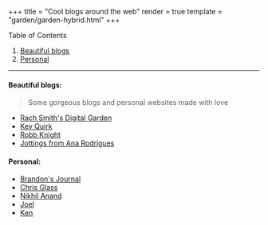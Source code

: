 +++
title = "Cool blogs around the web"
render = true
template = "garden/garden-hybrid.html"
+++
 <!-- 
 {{ img(path="@/garden/Web/blogroll/blogroll.png", class="pict", alt="It's me!") }} 
 ----
 -->


Table of Contents  
1. [Beautiful blogs](#beautiful-blogs)
2. [Personal](#personal)
----

#### Beautiful blogs:
> Some gorgeous blogs and personal websites made with love

* [Rach Smith's Digital Garden](https://rachsmith.com/)
* [Kev Quirk](https://kevquirk.com/)
* [Robb Knight](https://rknight.me/)
* [Jottings from Ana Rodrigues](https://ohhelloana.blog/)

#### Personal:

* [Brandon's Journal](https://brandons-journal.com/)
* [Chris Glass](https://chrisglass.com/)
* [Nikhil Anand](https://nikhil.io/)
* [Joel](https://joelchrono.xyz/)
* [Ken](https://ken.fyi/blog)